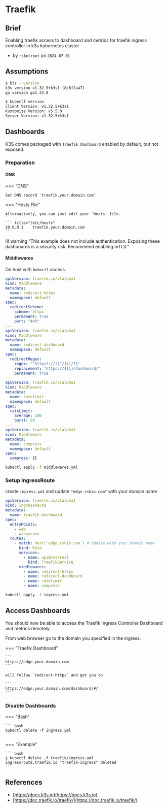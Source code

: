 # Traefik

## Brief

Enabling traefik access to dashboard and metrics for traefik ingress controller in k3s kubernetes cluster

- by `rskntroot` on `2024-07-01`

## Assumptions

``` bash
$ k3s --version
k3s version v1.32.5+k3s1 (8e8f2a47)
go version go1.23.8
```

``` bash
$ kubectl version
Client Version: v1.32.5+k3s1
Kustomize Version: v5.5.0
Server Version: v1.32.5+k3s1
```

## Dashboards

K3S comes packaged with `Traefik Dashboard` enabled by default, but not exposed.

### Preparation

#### DNS

=== "DNS"

    Set DNS record `traefik.your.domain.com`

=== "Hosts File"

    Alternatively, you can just edit your `hosts` file.

    ``` title="/etc/hosts"
    10.0.0.1    traefik.your.domain.com
    ```

!!! warning "This example does not include authentication. Exposing these dashboards is a security risk. Recommend enabling mTLS."

#### Middlewares

On host with `kubectl` access.

``` yaml title="middlewares.yml"
apiVersion: traefik.io/v1alpha1
kind: Middleware
metadata:
  name: redirect-https
  namespace: default
spec:
  redirectScheme:
    scheme: https
    permanent: true
    port: "443"
---
apiVersion: traefik.io/v1alpha1
kind: Middleware
metadata:
  name: redirect-dashboard
  namespace: default
spec:
  redirectRegex:
    regex: "^https?://([^/]+)/?$"
    replacement: "https://${1}/dashboard/"
    permanent: true
---
apiVersion: traefik.io/v1alpha1
kind: Middleware
metadata:
  name: ratelimit
  namespace: default
spec:
  rateLimit:
    average: 100
    burst: 50
---
apiVersion: traefik.io/v1alpha1
kind: Middleware
metadata:
  name: compress
  namespace: default
spec:
  compress: {}
```

``` bash
kubectl apply -f middlewares.yml
```

### Setup IngressRoute

create `ingress.yml` and update `"edge.rskio.com"` with your domain name

``` yaml title="ingress.yml"
apiVersion: traefik.io/v1alpha1
kind: IngressRoute
metadata:
  name: traefik-dashboard
spec:
  entryPoints:
    - web
    - websecure
  routes:
    - match: Host(`edge.rskio.com`) # Update with your domain name
      kind: Rule
      services:
        - name: api@internal
          kind: TraefikService
      middlewares:
        - name: redirect-https
        - name: redirect-dashboard
        - name: ratelimit
        - name: compress
```

``` bash
kubectl apply -f ingress.yml
```

## Access Dashboards

You should now be able to access the Traefik Ingress Controller Dashboard and metrics remotely.

From web browser go to the domain you specified in the ingress.

=== "Traefik Dashboard"

    ```
    https://edge.your.domain.com
    ```

    will follow `redirect-https` and get you to

    ```
    https://edge.your.domain.com/dashboard/#/
    ```

### Disable Dashboards

=== "Bash"

    ``` bash
    kubectl delete -f ingress.yml
    ```

=== "Example"

    ``` bash
    $ kubectl delete -f traefik/ingress.yml
    ingressroute.traefik.io "traefik-ingress" deleted
    ```


## References

- [https://docs.k3s.io](https://docs.k3s.io)
- [https://doc.traefik.io/traefik/](https://doc.traefik.io/traefik/)
